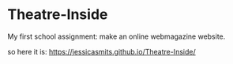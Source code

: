 # Theatre-Inside
My first school assignment: make an online webmagazine website.

so here it is: https://jessicasmits.github.io/Theatre-Inside/
